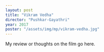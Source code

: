 ```yaml
---
layout: post
title: "Vikram Vedha"
director: "Pushkar-Gayathri"
year: 2017
poster: "/assets/img/mp/vikram-vedha.jpg"
---
```


My review or thoughts on the film go here.
